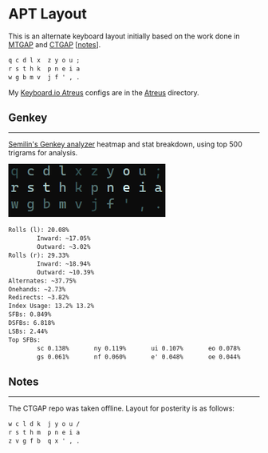# APT Layout

This is an alternate keyboard layout initially based on the work done in [MTGAP][1] and [CTGAP][2] [[notes](#notes)].

```txt
q c d l x  z y o u ;
r s t h k  p n e i a
w g b m v  j f ' , .
```

My [Keyboard.io Atreus](https://keyboard.io/atreus) configs are in the [Atreus](Atreus) directory.


## Genkey
---

[Semilin's Genkey analyzer](https://github.com/semilin/genkey) heatmap and stat breakdown, using top 500 trigrams for analysis.

![Genkey](Genkey.png)

```txt
Rolls (l): 20.08%
        Inward: ~17.05%
        Outward: ~3.02%
Rolls (r): 29.33%
        Inward: ~18.94%
        Outward: ~10.39%
Alternates: ~37.75%
Onehands: ~2.73%
Redirects: ~3.82%
Index Usage: 13.2% 13.2%
SFBs: 0.849%
DSFBs: 6.818%
LSBs: 2.44%
Top SFBs:
        sc 0.138%       ny 0.119%       ui 0.107%       eo 0.078%
        gs 0.061%       nf 0.060%       e' 0.048%       oe 0.044%
```

## Notes
---

The CTGAP repo was taken offline. Layout for posterity is as follows:
```txt
w c l d k  j y o u /
r s t h m  p n e i a
z v g f b  q x ' , .
```

[1]: https://mathematicalmulticore.wordpress.com/the-keyboard-layout-project/
[2]: https://github.com/CTGAP/ctgap-keyboard-layout

